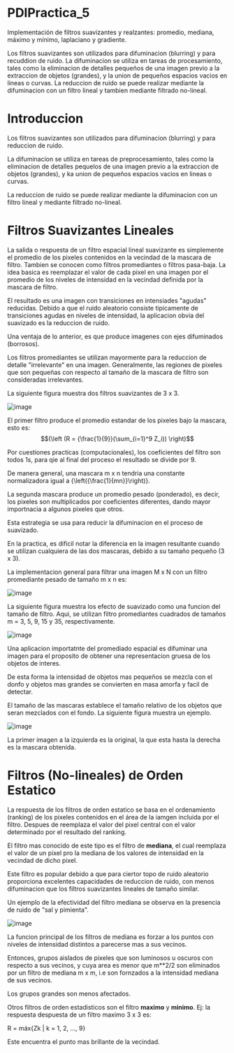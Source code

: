 # PDIPractica_5
Implementación de filtros suavizantes y realzantes: promedio, mediana, máximo y mínimo, laplaciano y gradiente.

Los filtros suavizantes son utilizados para difuminacion (blurring) y para recuddion de ruido.
La difuminacion se utiliza en tareas de procesamiento, tales como la eliminacion de detalles pequeños de una imagen previo a la extraccion de objetos (grandes), y la union de pequeños espacios vacios en lineas o curvas.
La reduccion de ruido se puede realizar mediante la difuminacion con un filtro lineal y tambien mediante filtrado no-lineal.

# Introduccion
Los filtros suavizantes son utilizados para difuminacion (blurring) y para reduccion de ruido.

La difuminacion se utiliza en tareas de preprocesamiento, tales como la eliminacion de detalles pequelos de una imagen previo a la extraccion de objetos (grandes), y ka union de pequeños espacios vacios en lineas o curvas.

La reduccion de ruido se puede realizar mediante la difuminacion con un filtro lineal y mediante filtrado no-lineal.

# Filtros Suavizantes Lineales
La salida o respuesta de un filtro espacial lineal suavizante es simplemente el promedio de los pixeles contenidos en la vecindad de la mascara de filtro. Tambien se conocen como filtros promediantes o filtros pasa-baja.
La idea basica es reemplazar el valor de cada pixel en una imagen por el promedio de los niveles de intensidad en la vecindad definida por la mascara de filtro.

El resultado es una imagen con transiciones en intensiades "agudas" reducidas. Debido a que el ruido aleatorio consiste tipicamente de transiciones agudas en niveles de intensidad, la aplicacion obvia del suavizado es la reduccion de ruido.

Una ventaja de lo anterior, es que produce imagenes con ejes difuminados (borrosos).

Los filtros promediantes se utilizan mayormente para la reduccion de detalle "irrelevante" en una imagen. Generalmente, las regiones de pixeles que son pequeñas con respecto al tamaño de la mascara de filtro son consideradas irrelevantes.

La siguiente figura muestra dos filtros suavizantes de 3 x 3.

![image](https://github.com/user-attachments/assets/bd5a05bb-80c9-441c-9bf7-bda4f136c05d)

El primer filtro produce el promedio estandar de los pixeles bajo la mascara, esto es:
$$(\left (R = {\frac{1}{9}}(\sum_{i=1}^9 Z_i)) \right)$$

Por cuestiones practicas (computacionales), los coeficientes del filtro son todos 1s, para qie al final del proceso el resultado se divide por 9.

De manera general, una mascara m x n tendria una constante normalizadora igual a {\left({\frac{1}{mn}}\right)}.

La segunda mascara produce un promedio pesado (ponderado), es decir, los pixeles son multiplicados por coeficientes diferentes, dando mayor importnacia a algunos pixeles que otros.

Esta estrategia se usa para reducir la difuminacion en el proceso de suavizado.

En la practica, es dificil notar la diferencia en la imagen resultante cuando se utilizan cualquiera de las dos mascaras, debido a su tamaño pequeño (3 x 3).

La implementacion general para filtrar una imagen M x N con un filtro promediante pesado de tamaño m x n es:

![image](https://github.com/user-attachments/assets/b0b66796-29f7-4822-9ade-95705fc33260)

La siguiente figura muestra los efecto de suavizado como una funcion del tamaño de filtro. Aqui, se utilizan filtro promediantes cuadrados de tamaños m = 3, 5, 9, 15 y 35, respectivamente.

![image](https://github.com/user-attachments/assets/40fe7d13-6890-4783-a411-7d46c3a231af)

Una aplicacion importatnte del promediado espacial es difuminar una imagen para el proposito de obtener una representacion gruesa de los objetos de interes.

De esta forma la intensidad de objetos mas pequeños se mezcla con el donfo y objetos mas grandes se convierten en masa amorfa y facil de detectar.

El tamaño de las mascaras establece el tamaño relativo de los objetos que seran mezclados con el fondo. La siguiente figura muestra un ejemplo.

![image](https://github.com/user-attachments/assets/fdbe17ad-7fc3-47eb-a758-c19500db71bb)

La primer imagen a la izquierda es la original, la que esta hasta la derecha es la mascara obtenida.

# Filtros (No-lineales) de Orden Estatico

La respuesta de los filtros de orden estatico se basa en el ordenamiento (ranking) de los pixeles contenidos en el área de la iamgen incluida por el filtro. Despues de reemplaza el valor del pixel central con el valor determinado por el resultado del ranking.

El filtro mas conocido de este tipo es el filtro de **mediana**, el cual reemplaza el valor de un pixel pro la mediana de los valores de intensidad en la vecindad de dicho pixel.

Este filtro es popular debido a que para ciertor topo de ruido aleatorio proporciona excelentes capacidades de reduccion de ruido, con menos difuminacion que los filtros suavizantes lineales de tamaño similar.

Un ejemplo de la efectividad del filtro mediana se observa en la presencia de ruido de "sal y pimienta".

![image](https://github.com/user-attachments/assets/0620baba-7e1b-48da-8278-cedc8eb0ec85)

La funcion principal de los filtros de mediana es forzar a los puntos con niveles de intensidad distintos a parecerse mas a sus vecinos.

Entonces, grupos aislados de pixeles que son luminosos u oscuros con respecto a sus vecinos, y cuya area es menor que m**2/2 son eliminados por un filtro de mediana m x m, i.e son fornzados a la intensidad mediana de sus vecinos.

Los grupos grandes son menos afectados.

Otros filtros de orden estadisticos son el filtro **maximo** y **minimo**. Ej: la respuesta despuesta de un filtro maximo 3 x 3 es:

R = máx{Zk | k = 1, 2, ..., 9}

Este encuentra el punto mas brillante de la vecindad.


